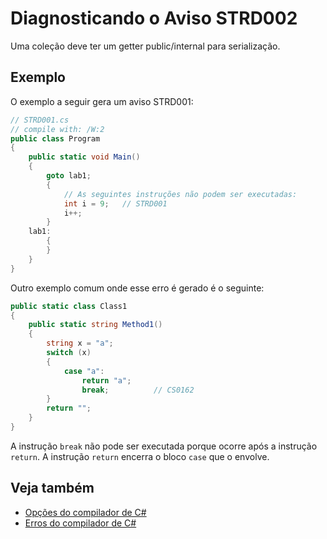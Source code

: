 # Diagnosticando o Aviso STRD002

Uma coleção deve ter um getter public/internal para serialização.

## Exemplo

O exemplo a seguir gera um aviso STRD001:

```csharp
// STRD001.cs
// compile with: /W:2
public class Program
{
    public static void Main()
    {
        goto lab1;
        {
            // As seguintes instruções não podem ser executadas:
            int i = 9;   // STRD001
            i++;
        }
    lab1:
        {
        }
    }
}

```

Outro exemplo comum onde esse erro é gerado é o seguinte:

```csharp
public static class Class1
{
    public static string Method1()
    {
        string x = "a";
        switch (x)
        {
            case "a":
                return "a";
                break;          // CS0162
        }
        return "";
    }
}
```

A instrução `break` não pode ser executada porque ocorre após a instrução `return`. A instrução `return` encerra o bloco `case` que o envolve.

## Veja também

- [Opções do compilador de C#](https://learn.microsoft.com/en-us/dotnet/csharp/language-reference/compiler-options/)
- [Erros do compilador de C#](https://learn.microsoft.com/en-us/dotnet/csharp/language-reference/compiler-messages/)
